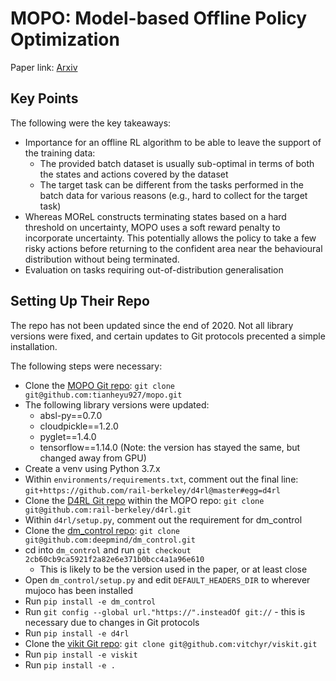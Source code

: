 # MOPO: Model-based Offline Policy Optimization

Paper link: [Arxiv](https://arxiv.org/abs/2005.13239)
## Key Points

The following were the key takeaways:

- Importance for an offline RL algorithm to be able to leave the support of the training data:
  - The provided batch dataset is usually sub-optimal in terms of both the states and actions covered by the dataset
  - The target task can be different from the tasks performed in the batch data for various reasons (e.g., hard to collect for the target task)
- Whereas MOReL constructs terminating states based on a hard threshold on uncertainty, MOPO uses a soft reward penalty to incorporate uncertainty. This potentially allows the policy to take a few risky actions before returning to the confident area near the behavioural distribution without being terminated.
- Evaluation on tasks requiring out-of-distribution generalisation

## Setting Up Their Repo

The repo has not been updated since the end of 2020. Not all library versions were fixed, and certain updates to Git protocols precented a simple installation.

The following steps were necessary:
- Clone the [MOPO Git repo](https://github.com/tianheyu927/mopo): `git clone git@github.com:tianheyu927/mopo.git`
- The following library versions were updated:
  - absl-py==0.7.0
  - cloudpickle==1.2.0
  - pyglet==1.4.0
  - tensorflow==1.14.0 (Note: the version has stayed the same, but changed away from GPU)
- Create a venv using Python 3.7.x
- Within `environments/requirements.txt`, comment out the final line: `git+https://github.com/rail-berkeley/d4rl@master#egg=d4rl`
- Clone the [D4RL Git repo](https://github.com/rail-berkeley/d4rl) within the MOPO repo: `git clone git@github.com:rail-berkeley/d4rl.git`
- Within `d4rl/setup.py`, comment out the requirement for dm_control
- Clone the [dm_control repo](https://github.com/deepmind/dm_control): `git clone git@github.com:deepmind/dm_control.git`
- cd into `dm_control` and run `git checkout 2cb60cb9ca5921f2a82e6e371b0bcc4a1a96e610`
  - This is likely to be the version used in the paper, or at least close
- Open `dm_control/setup.py` and edit `DEFAULT_HEADERS_DIR` to wherever mujoco has been installed
- Run `pip install -e dm_control`
- Run `git config --global url."https://".insteadOf git://` - this is necessary due to changes in Git  protocols
- Run `pip install -e d4rl`
- Clone the [vikit Git repo](https://github.com/vitchyr/viskit): `git clone git@github.com:vitchyr/viskit.git`
- Run `pip install -e viskit`
- Run `pip install -e .`
